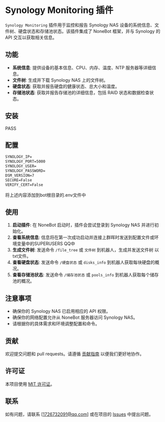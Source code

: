 
# Synology Monitoring 插件

`Synology Monitoring` 插件用于监控和报告 Synology NAS 设备的系统信息、文件树、硬盘状态和存储池状态。该插件集成了 NoneBot 框架，并与 Synology 的 API 交互以获取相关信息。

## 功能

- **系统信息**: 提供设备的基本信息、CPU、内存、温度、NTP 服务器等详细信息。
- **文件树**: 生成并下载 Synology NAS 上的文件树。
- **硬盘状态**: 获取并报告硬盘的健康状态、总大小和温度。
- **存储池状态**: 获取并报告存储池的详细信息，包括 RAID 状态和数据检查状态。

## 安装

PASS

## 配置
``` markdown
SYNOLOGY_IP=
SYNOLOGY_PORT=5000
SYNOLOGY_USER=
SYNOLOGY_PASSWORD=
DSM_VERSION=7
SECURE=False
VERIFY_CERT=False
```
将上述内容添加到bot根目录的.env文件中

## 使用

1. **启动插件**: 在 NoneBot 启动时，插件会尝试登录到 Synology NAS 并进行初始化。
2. **查看系统信息**: 信息将在第一次成功启动并连接上群晖时发送到配置文件或环境变量中的SUPERUSERS QQ中
3. **生成文件树**: 发送命令 `/file_tree` 或 `文件树` 到机器人，生成并发送文件树 以txt文件。
4. **查看硬盘状态**: 发送命令 `/硬盘状态` 或 `disks_info` 到机器人获取每块硬盘的概况。
5. **查看存储池状态**: 发送命令 `/储存池状态` 或 `pools_info` 到机器人获取每个储存池的概况。

## 注意事项

- 确保你的 Synology NAS 已启用相应的 API 权限。
- 确保你的网络配置允许从 NoneBot 服务器访问 Synology NAS。
- 请根据你的具体需求和环境调整配置和命令。

## 贡献

欢迎提交问题和 pull requests。请遵循 [贡献指南](CONTRIBUTING.md) 以便我们更好地协作。

## 许可证

本项目使用 [MIT 许可证](LICENSE)。

## 联系

如有问题，请联系 [1726732091@qq.com] 或在项目的 [Issues](https://github.com/Heartestrella/nonebot_Synology_monitoring/issues) 中提出问题。

